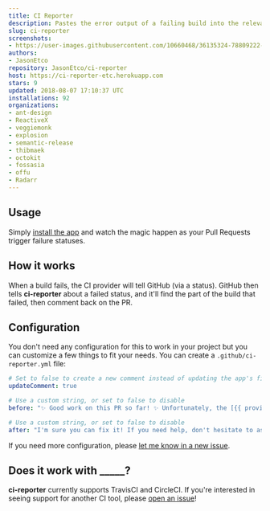 ```yaml
---
title: CI Reporter
description: Pastes the error output of a failing build into the relevant PR.
slug: ci-reporter
screenshots:
- https://user-images.githubusercontent.com/10660468/36135324-78809222-1058-11e8-99cd-6cc100971066.png
authors:
- JasonEtco
repository: JasonEtco/ci-reporter
host: https://ci-reporter-etc.herokuapp.com
stars: 9
updated: 2018-08-07 17:10:37 UTC
installations: 92
organizations:
- ant-design
- ReactiveX
- veggiemonk
- explosion
- semantic-release
- thibmaek
- octokit
- fossasia
- offu
- Radarr
---
```

## Usage

Simply [install the app](https://github.com/apps/ci-reporter) and watch the magic happen as your Pull Requests trigger failure statuses.

## How it works

When a build fails, the CI provider will tell GitHub (via a status). GitHub then tells **ci-reporter** about a failed status, and it'll find the part of the build that failed, then comment back on the PR.



## Configuration

You don't need any configuration for this to work in your project but you can customize a few things to fit your needs. You can create a `.github/ci-reporter.yml` file:

```yml
# Set to false to create a new comment instead of updating the app's first one
updateComment: true

# Use a custom string, or set to false to disable
before: "✨ Good work on this PR so far! ✨ Unfortunately, the [{{ provider }} build]({{ targetUrl }}) is failing as of {{ commit }}. Here's the output:"

# Use a custom string, or set to false to disable
after: "I'm sure you can fix it! If you need help, don't hesitate to ask a maintainer of the project!"
```

If you need more configuration, please [let me know in a new issue](https://github.com/JasonEtco/ci-reporter/issues/new?title=[Config]&body=Can%20you%20please%20add%20the%20___%20config%20option).



## Does it work with _____?

**ci-reporter** currently supports TravisCI and CircleCI. If you're interested in seeing support for another CI tool, please [open an issue](https://github.com/JasonEtco/ci-reporter/issues/new)!
